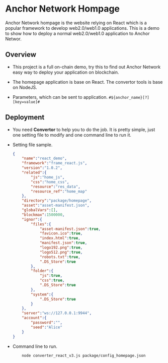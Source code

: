 # Anchor Network Hompage

Anchor Network hompage is the website relying on React which is a popular framework to develop web2.0/web1.0 applications. This is a demo to show how to deploy a normal web2.0/web1.0 application to Anchor Networ.

## Overview

- This project is a full on-chain demo, try this to find out Anchor Network easy way to deploy your application on blockchain.

- The homepage application is base on React. The convertor tools is base on NodeJS.

- Parameters, which can be sent to application. `#${anchor_name}[?][key=value]#`

## Deployment

- You need **Convertor** to help you to do the job. It is pretty simple, just one setting file to modify and one command line to run it.

- Setting file sample.

    ```JSON
    {  
        "name":"react_demo",
        "framework":"frame_react.js",
        "version":"1.0.2",
        "related":{
            "js":"home_js",
            "css":"home_css",
            "resource":"res_data",
            "resource_ref":"home_map"
        },
        "directory":"package/homepage",
        "asset":"asset-manifest.json",
        "globalVars":[],
        "blockmax":1500000,
        "ignor":{
            "files":{
                "asset-manifest.json":true,
                "favicon.ico":true,
                "index.html":true,
                "manifest.json":true,
                "logo192.png":true,
                "logo512.png":true,
                "robots.txt":true,
                ".DS_Store":true
            },
            "folder":{
                "js":true,
                "css":true,
                ".DS_Store":true
            },
            "system":{
                ".DS_Store":true
            }
        },
        "server":"ws://127.0.0.1:9944",
        "account":{
            "password":"",
            "seed":"Alice"
        }
    }
    ```

- Command line to run.

    ```SHELL
        node converter_react_v3.js package/config_homepage.json 
    ```
